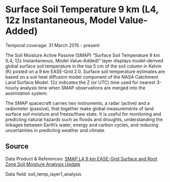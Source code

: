 # Surface Soil Temperature 9 km (L4, 12z Instantaneous, Model Value-Added)
Temporal coverage: 31 March 2015 - present

The Soil Moisture Active Passive (SMAP) “Surface Soil Temperature 9 km (L4, 12z Instantaneous, Model Value-Added)” layer displays model-derived global surface soil temperature in the top 5 cm of the soil column in Kelvin (K) posted on a 9 km EASE-Grid 2.0. Surface soil temperature estimates are based on a soil heat diffusion model component of the NASA Catchment Land Surface Model. 12z indicates the Z (or UTC) time used for nearest 3-hourly analysis time when SMAP observations are merged into the assimilation system.

The SMAP spacecraft carries two instruments, a radar (active) and a radiometer (passive), that together make global measurements of land surface soil moisture and freeze/thaw state. It is useful for monitoring and predicting natural hazards such as floods and droughts, understanding the linkages between Earth’s water, energy and carbon cycles, and reducing uncertainties in predicting weather and climate.

## Source
Data Product & References: [SMAP L4 9 km EASE-Grid Surface and Root Zone Soil Moisture Analysis Update](https://nsidc.org/data/spl4smau/)

Data field: soil_temp_layer1_analysis
